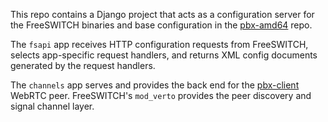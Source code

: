 This repo contains
a Django project
that acts as
a configuration server for
the FreeSWITCH binaries
and base configuration in the
[pbx-amd64](https://github.com/tessercat/pbx-amd64)
repo.

The `fsapi` app
receives HTTP configuration requests from FreeSWITCH,
selects app-specific request handlers,
and returns XML config documents
generated by the request handlers.

The `channels` app
serves
and provides the back end
for the
[pbx-client](https://github.com/tessercat/pbx-client)
WebRTC peer.
FreeSWITCH's `mod_verto`
provides the peer discovery
and signal channel layer.
